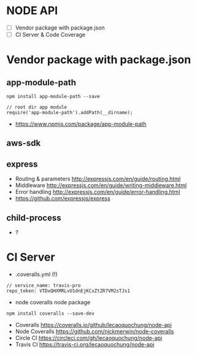 # NODE API
- [ ] Vendor package with package.json
- [ ] CI Server & Code Coverage

# Vendor package with package.json
## app-module-path
```
npm install app-module-path --save

// root dir app module
require('app-module-path').addPath(__dirname);
```

- https://www.npmjs.com/package/app-module-path

## aws-sdk

## express
- Routing & parameters http://expressjs.com/en/guide/routing.html
- Middleware http://expressjs.com/en/guide/writing-middleware.html
- Error handling http://expressjs.com/en/guide/error-handling.html
- https://github.com/expressjs/express

## child-process
- ?

# CI Server
- .coveralls.yml (!)
```
// service_name: travis-pro
repo_token: VTDxQHXMRLvU1dnEjKCxZtZR7VM2sTJs1
```

- node coveralls node package
```
npm install coveralls --save-dev
```

- Coveralls https://coveralls.io/github/lecaoquochung/node-api
 - Node Coveralls https://github.com/nickmerwin/node-coveralls
- Circle CI https://circleci.com/gh/lecaoquochung/node-api
- Travis CI https://travis-ci.org/lecaoquochung/node-api
